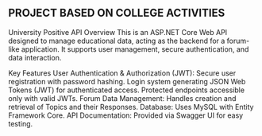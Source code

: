 ## PROJECT BASED ON COLLEGE ACTIVITIES ##

University Positive API
Overview
This is an ASP.NET Core Web API designed to manage educational data, acting as the backend for a forum-like application. It supports user management, secure authentication, and data interaction.

Key Features
User Authentication & Authorization (JWT):
Secure user registration with password hashing.
Login system generating JSON Web Tokens (JWT) for authenticated access.
Protected endpoints accessible only with valid JWTs.
Forum Data Management:
Handles creation and retrieval of Topics and their Responses.
Database: Uses MySQL with Entity Framework Core.
API Documentation: Provided via Swagger UI for easy testing.